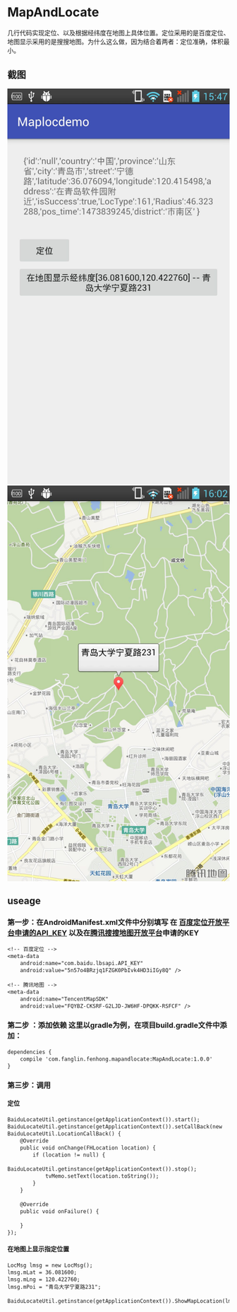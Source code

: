 # MapAndLocate
几行代码实现定位、以及根据经纬度在地图上具体位置。定位采用的是百度定位、地图显示采用的是搜搜地图。为什么这么做，因为结合着两者：定位准确，体积最小。

## 截图
![执行定位](https://github.com/Pluckypan/MapAndLocate/blob/master/screenshot/1.jpg)
![在地图显示指定位置](https://github.com/Pluckypan/MapAndLocate/blob/master/screenshot/2.jpg)

## useage
### 第一步：在AndroidManifest.xml文件中分别填写 在 [百度定位开放平台申请的API_KEY](http://lbsyun.baidu.com/apiconsole/key) 以及在[腾讯搜搜地图开放平台](http://lbs.qq.com/mykey.html)申请的KEY
```
<!-- 百度定位 -->
<meta-data
    android:name="com.baidu.lbsapi.API_KEY"
    android:value="5n57o4BRzjq1FZGK0PbIvk4HD3iIGy8Q" />

<!-- 腾讯地图 -->
<meta-data
    android:name="TencentMapSDK"
    android:value="FQYBZ-CKSRF-G2LJD-JW6HF-DPQKK-RSFCF" />
```

### 第二步 ：添加依赖 这里以gradle为例，在项目build.gradle文件中添加：
```
dependencies {
    compile 'com.fanglin.fenhong.mapandlocate:MapAndLocate:1.0.0'
}
```

### 第三步：调用
#### 定位
```
BaiduLocateUtil.getinstance(getApplicationContext()).start();
BaiduLocateUtil.getinstance(getApplicationContext()).setCallBack(new BaiduLocateUtil.LocationCallBack() {
    @Override
    public void onChange(FHLocation location) {
        if (location != null) {
            BaiduLocateUtil.getinstance(getApplicationContext()).stop();
            tvMemo.setText(location.toString());
        }
    }

    @Override
    public void onFailure() {

    }
});
```
#### 在地图上显示指定位置
```
LocMsg lmsg = new LocMsg();
lmsg.mLat = 36.081600;
lmsg.mLng = 120.422760;
lmsg.mPoi = "青岛大学宁夏路231";

BaiduLocateUtil.getinstance(getApplicationContext()).ShowMapLocation(lmsg);
```
